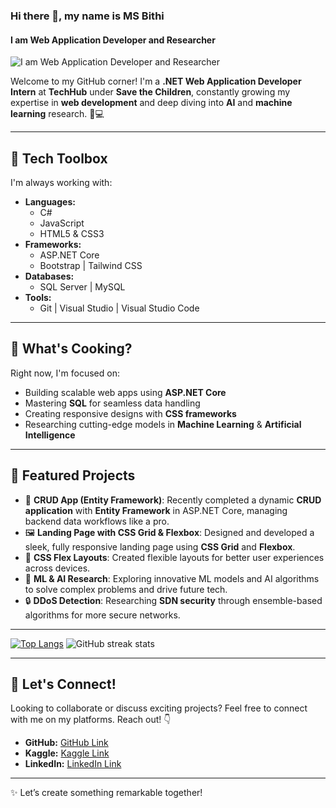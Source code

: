 ### Hi there 👋, my name is MS Bithi
#### I am Web Application Developer and Researcher
![I am Web Application Developer and Researcher](https://media.licdn.com/dms/image/v2/D5616AQFoPXgCheZfEw/profile-displaybackgroundimage-shrink_350_1400/profile-displaybackgroundimage-shrink_350_1400/0/1727974714661?e=1733356800&v=beta&t=l5g3U1oKNMxFopDrxhAC8QeNgcbR207QyJ4L0AFEqO8)

Welcome to my GitHub corner! I'm a **.NET Web Application Developer Intern** at **TechHub** under **Save the Children**, constantly growing my expertise in **web development** and deep diving into **AI** and **machine learning** research. 🧠💻

---

## 🔧 Tech Toolbox
I'm always working with:
- **Languages:** 
  - C#
  - JavaScript
  - HTML5 & CSS3
- **Frameworks:** 
  - ASP.NET Core
  - Bootstrap | Tailwind CSS
- **Databases:** 
  - SQL Server | MySQL
- **Tools:** 
  - Git | Visual Studio | Visual Studio Code

---

## 🌱 What's Cooking?
Right now, I'm focused on:
- Building scalable web apps using **ASP.NET Core**
- Mastering **SQL** for seamless data handling
- Creating responsive designs with **CSS frameworks**
- Researching cutting-edge models in **Machine Learning** & **Artificial Intelligence**

---

## 🚀 Featured Projects
- 🔄 **CRUD App (Entity Framework)**: Recently completed a dynamic **CRUD application** with **Entity Framework** in ASP.NET Core, managing backend data workflows like a pro.
- 🖼️ **Landing Page with CSS Grid & Flexbox**: Designed and developed a sleek, fully responsive landing page using **CSS Grid** and **Flexbox**.
- 🧩 **CSS Flex Layouts**: Created flexible layouts for better user experiences across devices.
- 🤖 **ML & AI Research**: Exploring innovative ML models and AI algorithms to solve complex problems and drive future tech.
- 🔒 **DDoS Detection**: Researching **SDN security** through ensemble-based algorithms for more secure networks.

---

[![Top Langs](https://github-readme-stats.vercel.app/api/top-langs/?username=Bithi769845)](https://github.com/anuraghazra/github-readme-stats)  ![GitHub streak stats](https://streak-stats.demolab.com/?user=Bithi769845) 

---

## 🌟 Let's Connect!
Looking to collaborate or discuss exciting projects? Feel free to connect with me on my platforms. Reach out! 👇
- **GitHub:** [GitHub Link](https://github.com/bithi769845)
- **Kaggle:** [Kaggle Link](https://www.kaggle.com/msbithi)
- **LinkedIn:** [LinkedIn Link](https://www.linkedin.com/in/ms-bithi-baa851219)
  
---

✨ Let’s create something remarkable together!
